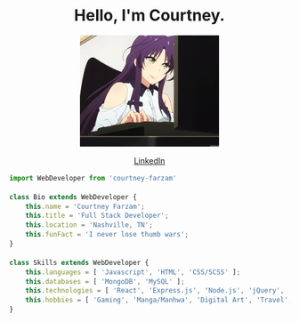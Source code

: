 <h1 align='center'>Hello, I'm Courtney.</h1>


<div align='center'>
	<img src="https://github.com/courtneyfarzam/courtneyfarzam/blob/main/keyboard.gif" alt="cute anime girl" style='width: auto; height: 200px;'>
</div>

<p align='center'>
	<a href='https://courtneyfarzam.netlify.app/' style='color: #ffffff>Portfolio</a> • <a href='https://www.linkedin.com/in/courtneyfarzam/' style='color: #ffffff'>LinkedIn</a>
</p>

```js
import WebDeveloper from 'courtney-farzam'

class Bio extends WebDeveloper {
	this.name = 'Courtney Farzam';
	this.title = 'Full Stack Developer';
	this.location = 'Nashville, TN';
	this.funFact = 'I never lose thumb wars';
}

class Skills extends WebDeveloper {
	this.languages = [ 'Javascript', 'HTML', 'CSS/SCSS' ];
	this.databases = [ 'MongoDB', 'MySQL' ];
	this.technologies = [ 'React', 'Express.js', 'Node.js', 'jQuery', 'GraphQL', 'mongoose' ];
	this.hobbies = [ 'Gaming', 'Manga/Manhwa', 'Digital Art', 'Travel', 'My Pets' ];
}
```
